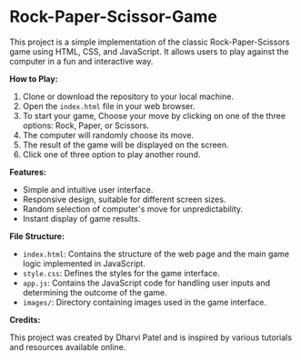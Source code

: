 # Rock-Paper-Scissor-Game

This project is a simple implementation of the classic Rock-Paper-Scissors game using HTML, CSS, and JavaScript. It allows users to play against the computer in a fun and interactive way.

**How to Play:**

1. Clone or download the repository to your local machine.
2. Open the `index.html` file in your web browser.
3. To start your game, Choose your move by clicking on one of the three options: Rock, Paper, or Scissors.
5. The computer will randomly choose its move.
6. The result of the game will be displayed on the screen.
7. Click one of three option to play another round.

**Features:**

- Simple and intuitive user interface.
- Responsive design, suitable for different screen sizes.
- Random selection of computer's move for unpredictability.
- Instant display of game results.

**File Structure:**

- `index.html`: Contains the structure of the web page and the main game logic implemented in JavaScript.
- `style.css`: Defines the styles for the game interface.
- `app.js`: Contains the JavaScript code for handling user inputs and determining the outcome of the game.
- `images/`: Directory containing images used in the game interface.

**Credits:**

This project was created by Dharvi Patel and is inspired by various tutorials and resources available online.
